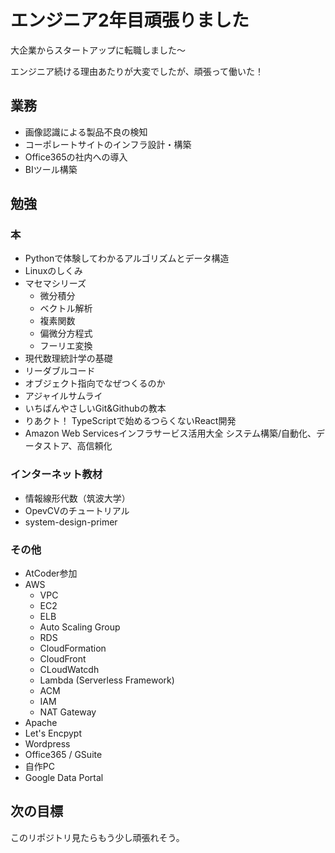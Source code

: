 # エンジニア2年目頑張りました
大企業からスタートアップに転職しました～ 

エンジニア続ける理由あたりが大変でしたが、頑張って働いた！

## 業務
- 画像認識による製品不良の検知
- コーポレートサイトのインフラ設計・構築
- Office365の社内への導入
- BIツール構築

## 勉強
### 本
- Pythonで体験してわかるアルゴリズムとデータ構造
- Linuxのしくみ
- マセマシリーズ
    - 微分積分
    - ベクトル解析
    - 複素関数
    - 偏微分方程式
    - フーリエ変換
- 現代数理統計学の基礎
- リーダブルコード
- オブジェクト指向でなぜつくるのか
- アジャイルサムライ
- いちばんやさしいGit&Githubの教本
- りあクト！ TypeScriptで始めるつらくないReact開発
- Amazon Web Servicesインフラサービス活用大全 システム構築/自動化、データストア、高信頼化 

### インターネット教材
- 情報線形代数（筑波大学）
- OpevCVのチュートリアル
- system-design-primer

### その他
- AtCoder参加
- AWS
    - VPC
    - EC2
    - ELB
    - Auto Scaling Group
    - RDS
    - CloudFormation
    - CloudFront
    - CLoudWatcdh
    - Lambda (Serverless Framework)
    - ACM
    - IAM
    - NAT Gateway
- Apache
- Let's Encpypt
- Wordpress
- Office365 / GSuite
- 自作PC
- Google Data Portal

## 次の目標
このリポジトリ見たらもう少し頑張れそう。
